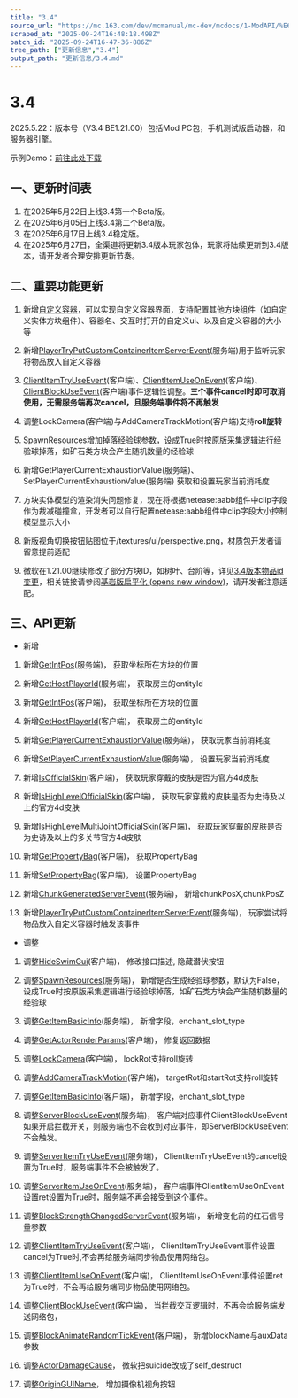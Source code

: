 ```yaml
---
title: "3.4"
source_url: "https://mc.163.com/dev/mcmanual/mc-dev/mcdocs/1-ModAPI/%E6%9B%B4%E6%96%B0%E4%BF%A1%E6%81%AF/3.4.html"
scraped_at: "2025-09-24T16:48:18.498Z"
batch_id: "2025-09-24T16-47-36-886Z"
tree_path: ["更新信息","3.4"]
output_path: "更新信息/3.4.md"
---
```


#  3.4

2025.5.22：版本号（V3.4 BE1.21.00）包括Mod PC包，手机测试版启动器，和服务器引擎。

示例Demo：[前往此处下载](https://mc.163.com/dev/mcmanual/mc-dev/mcguide/20-玩法开发/13-模组SDK编程/60-Demo示例.html)

##  一、更新时间表

1.  在2025年5月22日上线3.4第一个Beta版。
2.  在2025年6月05日上线3.4第二个Beta版。
3.  在2025年6月17日上线3.4稳定版。
4.  在2025年6月27日，全渠道将更新3.4版本玩家包体，玩家将陆续更新到3.4版本，请开发者合理安排更新节奏。

##  二、重要功能更新

1.  新增[自定义容器](https://mc.163.com/dev/mcmanual/mc-dev/mcguide/20-玩法开发/15-自定义游戏内容/2-自定义方块/3-特殊方块/11-自定义容器.html)，可以实现自定义容器界面，支持配置其他方块组件（如自定义实体方块组件）、容器名、交互时打开的自定义ui、以及自定义容器的大小等
    
2.  新增[PlayerTryPutCustomContainerItemServerEvent](/事件/物品#playertryputcustomcontaineritemserverevent)(服务端)用于监听玩家将物品放入自定义容器
    
3.  [ClientItemTryUseEvent](/事件/物品#clientitemtryuseevent)(客户端)、[ClientItemUseOnEvent](/事件/物品#clientitemuseonevent)(客户端)、[ClientBlockUseEvent](/事件/方块#clientblockuseevent)(客户端)事件逻辑性调整。**三个事件cancel时即可取消使用，无需服务端再次cancel，且服务端事件将不再触发**
    
4.  调整LockCamera(客户端)与AddCameraTrackMotion(客户端)支持**roll旋转**
    
5.  SpawnResources增加掉落经验球参数，设成True时按原版采集逻辑进行经验球掉落，如矿石类方块会产生随机数量的经验球
    
6.  新增GetPlayerCurrentExhaustionValue(服务端)、SetPlayerCurrentExhaustionValue(服务端) 获取和设置玩家当前消耗度
    
7.  方块实体模型的渲染消失问题修复，现在将根据netease:aabb组件中clip字段作为裁减碰撞盒，开发者可以自行配置netease:aabb组件中clip字段大小控制模型显示大小
    
8.  新版视角切换按钮贴图位于/textures/ui/perspective.png，材质包开发者请留意提前适配
    
9.  微软在1.21.00继续修改了部分方块ID，如树叶、台阶等，详见[3.4版本物品id变更](https://mc.163.com/dev/mcmanual/mc-dev/mcguide/20-玩法开发/13-模组SDK编程/2-Python脚本开发/102-3.4版本物品id变更.html)，相关链接请参阅[基岩版扁平化 (opens new window)](https://zh.minecraft.wiki/w/%E5%AE%98%E6%96%B9%E9%A1%B5%E9%9D%A2/%E5%9F%BA%E5%B2%A9%E7%89%88%E6%89%81%E5%B9%B3%E5%8C%96)，请开发者注意适配。
    

##  三、API更新

*   新增

1.  新增[GetIntPos](/接口/通用/数学#getintpos)(服务端)， 获取坐标所在方块的位置
    
2.  新增[GetHostPlayerId](/接口/通用/工具#gethostplayerid)(服务端)， 获取房主的entityId
    
3.  新增[GetIntPos](/接口/通用/数学#getintpos)(客户端)， 获取坐标所在方块的位置
    
4.  新增[GetHostPlayerId](/接口/通用/工具#gethostplayerid)(客户端)， 获取房主的entityId
    
5.  新增[GetPlayerCurrentExhaustionValue](/接口/玩家/属性#getplayercurrentexhaustionvalue)(服务端)， 获取玩家当前消耗度
    
6.  新增[SetPlayerCurrentExhaustionValue](/接口/玩家/属性#setplayercurrentexhaustionvalue)(服务端)， 设置玩家当前消耗度
    
7.  新增[IsOfficialSkin](/接口/玩家/属性#isofficialskin)(客户端)， 获取玩家穿戴的皮肤是否为官方4d皮肤
    
8.  新增[IsHighLevelOfficialSkin](/接口/玩家/属性#ishighlevelofficialskin)(客户端)， 获取玩家穿戴的皮肤是否为史诗及以上的官方4d皮肤
    
9.  新增[IsHighLevelMultiJointOfficialSkin](/接口/玩家/属性#ishighlevelmultijointofficialskin)(客户端)， 获取玩家穿戴的皮肤是否为史诗及以上的多关节官方4d皮肤
    
10.  新增[GetPropertyBag](/接口/自定义UI/UI控件#getpropertybag)(客户端)， 获取PropertyBag
     
11.  新增[SetPropertyBag](/接口/自定义UI/UI控件#setpropertybag)(客户端)， 设置PropertyBag
     
12.  新增[ChunkGeneratedServerEvent](/事件/世界#chunkgeneratedserverevent)(服务端)， 新增chunkPosX,chunkPosZ
     
13.  新增[PlayerTryPutCustomContainerItemServerEvent](/事件/物品#playertryputcustomcontaineritemserverevent)(服务端)， 玩家尝试将物品放入自定义容器时触发该事件
     

*   调整

1.  调整[HideSwimGui](/接口/原生UI#hideswimgui)(客户端)， 修改接口描述, 隐藏潜伏按钮
    
2.  调整[SpawnResources](/接口/世界/实体管理#spawnresources)(服务端)， 新增是否生成经验球参数，默认为False，设成True时按原版采集逻辑进行经验球掉落，如矿石类方块会产生随机数量的经验球
    
3.  调整[GetItemBasicInfo](/接口/物品#getitembasicinfo)(服务端)， 新增字段，enchant\_slot\_type
    
4.  调整[GetActorRenderParams](/接口/实体/渲染#getactorrenderparams)(客户端)， 修复返回数据
    
5.  调整[LockCamera](/接口/玩家/摄像机#lockcamera)(客户端)， lockRot支持roll旋转
    
6.  调整[AddCameraTrackMotion](/接口/玩家/摄像机#addcameratrackmotion)(客户端)， targetRot和startRot支持roll旋转
    
7.  调整[GetItemBasicInfo](/接口/物品#getitembasicinfo)(客户端)， 新增字段，enchant\_slot\_type
    
8.  调整[ServerBlockUseEvent](/事件/方块#serverblockuseevent)(服务端)， 客户端对应事件ClientBlockUseEvent如果开启拦截开关，则服务端也不会收到对应事件，即ServerBlockUseEvent不会触发。
    
9.  调整[ServerItemTryUseEvent](/事件/物品#serveritemtryuseevent)(服务端)， ClientItemTryUseEvent的cancel设置为True时，服务端事件不会被触发了。
    
10.  调整[ServerItemUseOnEvent](/事件/物品#serveritemuseonevent)(服务端)， 客户端事件ClientItemUseOnEvent设置ret设置为True时，服务端不再会接受到这个事件。
     
11.  调整[BlockStrengthChangedServerEvent](/事件/方块#blockstrengthchangedserverevent)(服务端)， 新增变化前的红石信号量参数
     
12.  调整[ClientItemTryUseEvent](/事件/物品#clientitemtryuseevent)(客户端)， ClientItemTryUseEvent事件设置cancel为True时,不会再给服务端同步物品使用网络包。
     
13.  调整[ClientItemUseOnEvent](/事件/物品#clientitemuseonevent)(客户端)， ClientItemUseOnEvent事件设置ret为True时，不会再给服务端同步物品使用网络包。
     
14.  调整[ClientBlockUseEvent](/事件/方块#clientblockuseevent)(客户端)， 当拦截交互逻辑时，不再会给服务端发送网络包，
     
15.  调整[BlockAnimateRandomTickEvent](/事件/方块#blockanimaterandomtickevent)(客户端)， 新增blockName与auxData参数
     
16.  调整[ActorDamageCause](/枚举值/ActorDamageCause)， 微软把suicide改成了self\_destruct
     
17.  调整[OriginGUIName](/枚举值/OriginGUIName)， 增加摄像机视角按钮
